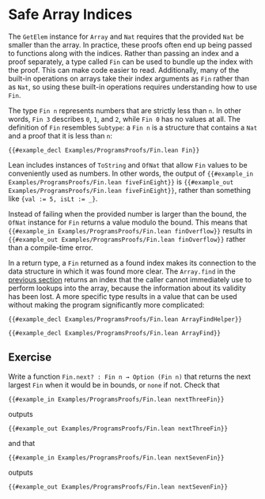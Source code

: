 # Safe Array Indices

The `GetElem` instance for `Array` and `Nat` requires that the provided `Nat` be smaller than the array.
In practice, these proofs often end up being passed to functions along with the indices.
Rather than passing an index and a proof separately, a type called `Fin` can be used to bundle up the index with the proof.
This can make code easier to read.
Additionally, many of the built-in operations on arrays take their index arguments as `Fin` rather than as `Nat`, so using these built-in operations requires understanding how to use `Fin`.

The type `Fin n` represents numbers that are strictly less than `n`.
In other words, `Fin 3` describes `0`, `1`, and `2`, while `Fin 0` has no values at all.
The definition of `Fin` resembles `Subtype`: a `Fin n` is a structure that contains a `Nat` and a proof that it is less than `n`:
```lean
{{#example_decl Examples/ProgramsProofs/Fin.lean Fin}}
```

Lean includes instances of `ToString` and `OfNat` that allow `Fin` values to be conveniently used as numbers.
In other words, the output of `{{#example_in Examples/ProgramsProofs/Fin.lean fiveFinEight}}` is `{{#example_out Examples/ProgramsProofs/Fin.lean fiveFinEight}}`, rather than something like `{val := 5, isLt := _}`.

Instead of failing when the provided number is larger than the bound, the `OfNat` instance for `Fin` returns a value modulo the bound.
This means that `{{#example_in Examples/ProgramsProofs/Fin.lean finOverflow}}` results in `{{#example_out Examples/ProgramsProofs/Fin.lean finOverflow}}` rather than a compile-time error.

In a return type, a `Fin` returned as a found index makes its connection to the data structure in which it was found more clear.
The `Array.find` in the [previous section](./arrays-termination.md#proving-termination) returns an index that the caller cannot immediately use to perform lookups into the array, because the information about its validity has been lost.
A more specific type results in a value that can be used without making the program significantly more complicated:
```lean
{{#example_decl Examples/ProgramsProofs/Fin.lean ArrayFindHelper}}

{{#example_decl Examples/ProgramsProofs/Fin.lean ArrayFind}}
```

## Exercise

Write a function `Fin.next? : Fin n → Option (Fin n)` that returns the next largest `Fin` when it would be in bounds, or `none` if not.
Check that
```lean
{{#example_in Examples/ProgramsProofs/Fin.lean nextThreeFin}}
```
outputs
```output info
{{#example_out Examples/ProgramsProofs/Fin.lean nextThreeFin}}
```
and that
```lean
{{#example_in Examples/ProgramsProofs/Fin.lean nextSevenFin}}
```
outputs
```output info
{{#example_out Examples/ProgramsProofs/Fin.lean nextSevenFin}}
```

